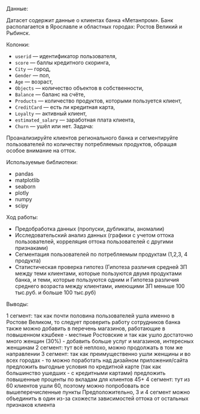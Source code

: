 Данные:

Датасет содержит данные о клиентах банка «Метанпром». Банк располагается в Ярославле и областных городах: Ростов Великий и Рыбинск.

Колонки:

- `userid` — идентификатор пользователя,
- `score` — баллы кредитного скоринга,
- `City` — город,
- `Gender` — пол,
- `Age` — возраст,
- `Objects` — количество объектов в собственности,
- `Balance` — баланс на счёте,
- `Products` — количество продуктов, которыми пользуется клиент,
- `CreditCard` — есть ли кредитная карта,
- `Loyalty` — активный клиент,
- `estimated_salary` — заработная плата клиента,
- `Churn` — ушёл или нет.
Задача:
    
Проанализируйте клиентов регионального банка и сегментируйте пользователей по количеству потребляемых продуктов, обращая особое внимание на отток.

Используемые библиотеки:

- pandas
- matplotlib
- seaborn
- plotly
- numpy
- scipy

Ход работы:

- Предобработка данных (пропуски, дубликаты, аномалии)
- Исследовательский анализ данных (графики с учетом оттока пользователей, корреляция оттока пользователей с другими признаками)
- Сегментация пользователей по потребляемым продуктам (1,2,3, 4 продукта)
- Статистическая проверка гипотез 
(Гипотеза различия средней ЗП между теми клиентами, которые пользуются двумя продуктами банка, и теми, которые пользуются одним и 
Гипотеза различия среднего возраста между клиентами, имеющими ЗП меньше 100 тыс.руб. и больше 100 тыс.руб)


Выводы:

1 сегмент:
так как почти половина пользователей ушла именно в Ростове Великом, то следует проверить работу сотрудников банка
также можно добавить в перечень магазинов, работающие в повышенном кэшбеке - местные Ростовские
и так как ушло достаточно много женщин (30%) - добавить больше услуг и магазинов, интересных женщинам
2 сегмент:
тут всё неплохо, можно продолжать в том же направлении
3 сегмент:
так как преимущественно ушли женщины и во всех городах - то можно поработать над дизайном приложения/сайта
предложить выгодные условия по кредитной карте (так как большинство ушедших - с кредитными картами)
предложить повышенные проценты по вкладам для клиентов 45+
4 сегмент:
тут из 60 клиентов ушли 60, поэтому можно попробовать все вышеперечисленные пункты Предположительно, 3 и 4 сегмент можно объединить в один из-за схожести зависимостей оттока от остальных признаков клиента